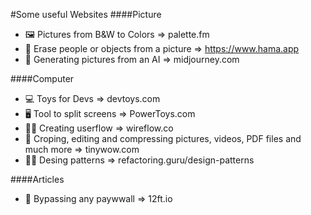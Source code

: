#Some useful Websites
####Picture
-  🖼️ Pictures from B&W to Colors => palette.fm
- :camera_flash: Erase people or objects from a picture => https://www.hama.app
- :robot: Generating pictures from an AI => midjourney.com

####Computer
- :computer: Toys for Devs => devtoys.com 
- 🖥️ Tool to split screens => PowerToys.com
- 👨‍🎓 Creating userflow => wireflow.co
- :triangular_ruler: Croping, editing and compressing pictures, videos, PDF files and much more => tinywow.com
- 👨‍💻 Desing patterns => refactoring.guru/design-patterns

####Articles 
- :pencil: Bypassing any paywwall => 12ft.io








